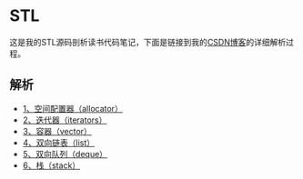 # STL
这是我的STL源码剖析读书代码笔记，下面是链接到我的[CSDN博客](https://blog.csdn.net/revendell/category_10557738.html)的详细解析过程。
## 解析
- [1、空间配置器（allocator）](https://blog.csdn.net/Revendell/article/details/109549802)<br>
- [2、迭代器（iterators）](https://blog.csdn.net/Revendell/article/details/109564051)<br>
- [3、容器（vector）](https://blog.csdn.net/Revendell/article/details/109587533)<br>
- [4、双向链表（list）](https://blog.csdn.net/Revendell/article/details/109609380)<br>
- [5、双向队列（deque）](https://blog.csdn.net/Revendell/article/details/109750725)<br>
- [6、栈（stack）](https://blog.csdn.net/Revendell/article/details/109786075)<br>
